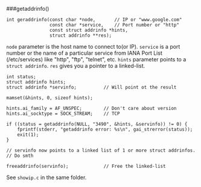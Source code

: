 ###getaddrinfo()

```
int geraddrinfo(const char *node,		// IP or "www.google.com"
				const char *service,	// Port number or "http"
				const struct addrinfo *hints,
				struct addrinfo **res);
```

`node` parameter is the host name to connect to(or IP). `service` is a port number or the name of a particular service from IANA Port List (/etc/services) like "http", "ftp", "telnet", etc. `hints` parameter points to a `struct addrinfo`. `res` gives you a pointer to a linked-list.

```
int status;
struct addrinfo hints;
struct addrinfo *servinfo;			// Will point ot the result

mamset(&hints, 0, sizeof hints);

hints.ai_family = AF_UNSPEC;		// Don't care about version
hints.ai_socktype = SOCK_STREAM;	// TCP

if ((status = getaddrinfo(NULL, "3490", &hints, &servinfo)) != 0) {
	fprintf(stderr, "getaddrinfo error: %s\n", gai_strerror(status));
	exit(1);
}

// servinfo now points to a linked list of 1 or more struct addrinfos.
// Do smth

freeaddrinfo(servinfo);				// Free the linked-list
```

See `showip.c` in the same folder.

